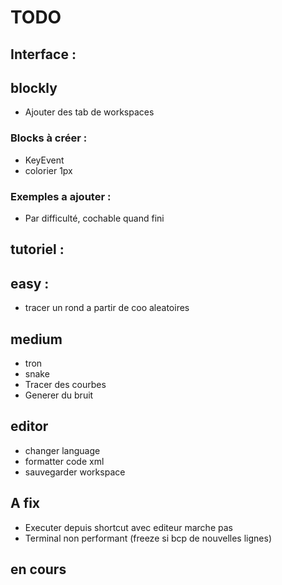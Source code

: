# TODO

## Interface : 



## blockly

- Ajouter des tab de workspaces

### Blocks à créer :

- KeyEvent
- colorier 1px

### Exemples a ajouter :

- Par difficulté, cochable quand fini

## tutoriel :

## easy :

 - tracer un rond a partir de coo aleatoires

 ## medium

 - tron
 - snake
 - Tracer des courbes
 - Generer du bruit

## editor

- changer language
- formatter code xml
- sauvegarder workspace



## A fix

- Executer depuis shortcut avec editeur marche pas
- Terminal non performant (freeze si bcp de nouvelles lignes)

## en cours
